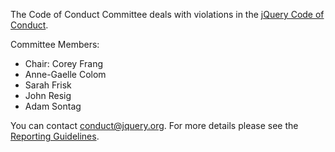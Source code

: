 <script>{
	"title": "jQuery Foundation Code of Conduct - Committee",
	"pageTemplate": "page-conduct.php"
}</script>

The Code of Conduct Committee deals with violations in the [jQuery Code of Conduct](https://jquery.org/conduct/).

Committee Members:

* Chair: Corey Frang
* Anne-Gaelle Colom
* Sarah Frisk
* John Resig
* Adam Sontag

You can contact [conduct@jquery.org](mailto:conduct@jquery.org). For more details please see the [Reporting Guidelines](https://jquery.org/conduct/reporting/).

